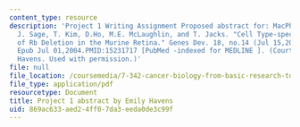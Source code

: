 ```yaml
---
content_type: resource
description: 'Project 1 Writing Assignment Proposed abstract for: MacPherson, D.,
  J. Sage, T. Kim, D.Ho, M.E. McLaughlin, and T. Jacks. "Cell Type-specific Effects
  of Rb Deletion in the Murine Retina." Genes Dev. 18, no.14 (Jul 15,2004): 1681-94.
  Epub Jul 01,2004.PMID:15231717 [PubMed -indexed for MEDLINE ]. (Courtesy of Emily
  Havens. Used with permission.)'
file: null
file_location: /coursemedia/7-342-cancer-biology-from-basic-research-to-the-clinic-fall-2004/869ac633aed24ff07da3eeda0de3c99f_rb_abstract_ehav.pdf
file_type: application/pdf
resourcetype: Document
title: Project 1 abstract by Emily Havens
uid: 869ac633-aed2-4ff0-7da3-eeda0de3c99f
---
```

